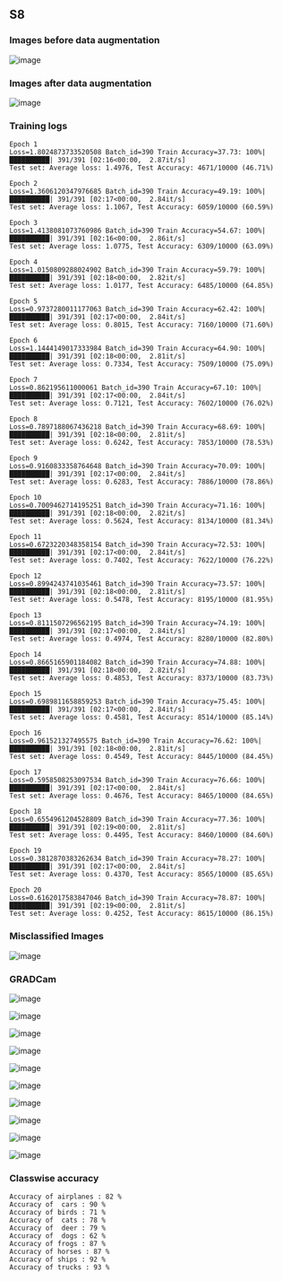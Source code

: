 ## S8

### Images before data augmentation
![image](https://user-images.githubusercontent.com/47341316/146638699-3e3940a8-c872-44e9-ac13-00ca86c86cdd.png)

### Images after data augmentation
![image](https://user-images.githubusercontent.com/47341316/146638716-70e69920-7109-4f9b-ade6-cbc64a9ab3e7.png)


### Training logs
```
Epoch 1
Loss=1.8024873733520508 Batch_id=390 Train Accuracy=37.73: 100%|██████████| 391/391 [02:16<00:00,  2.87it/s]
Test set: Average loss: 1.4976, Test Accuracy: 4671/10000 (46.71%)

Epoch 2
Loss=1.3606120347976685 Batch_id=390 Train Accuracy=49.19: 100%|██████████| 391/391 [02:17<00:00,  2.84it/s]
Test set: Average loss: 1.1067, Test Accuracy: 6059/10000 (60.59%)

Epoch 3
Loss=1.4138081073760986 Batch_id=390 Train Accuracy=54.67: 100%|██████████| 391/391 [02:16<00:00,  2.86it/s]
Test set: Average loss: 1.0775, Test Accuracy: 6309/10000 (63.09%)

Epoch 4
Loss=1.0150809288024902 Batch_id=390 Train Accuracy=59.79: 100%|██████████| 391/391 [02:18<00:00,  2.82it/s]
Test set: Average loss: 1.0177, Test Accuracy: 6485/10000 (64.85%)

Epoch 5
Loss=0.9737280011177063 Batch_id=390 Train Accuracy=62.42: 100%|██████████| 391/391 [02:17<00:00,  2.84it/s]
Test set: Average loss: 0.8015, Test Accuracy: 7160/10000 (71.60%)

Epoch 6
Loss=1.1444149017333984 Batch_id=390 Train Accuracy=64.90: 100%|██████████| 391/391 [02:18<00:00,  2.81it/s]
Test set: Average loss: 0.7334, Test Accuracy: 7509/10000 (75.09%)

Epoch 7
Loss=0.862195611000061 Batch_id=390 Train Accuracy=67.10: 100%|██████████| 391/391 [02:17<00:00,  2.84it/s]
Test set: Average loss: 0.7121, Test Accuracy: 7602/10000 (76.02%)

Epoch 8
Loss=0.7897188067436218 Batch_id=390 Train Accuracy=68.69: 100%|██████████| 391/391 [02:18<00:00,  2.81it/s]
Test set: Average loss: 0.6242, Test Accuracy: 7853/10000 (78.53%)

Epoch 9
Loss=0.9160833358764648 Batch_id=390 Train Accuracy=70.09: 100%|██████████| 391/391 [02:17<00:00,  2.84it/s]
Test set: Average loss: 0.6283, Test Accuracy: 7886/10000 (78.86%)

Epoch 10
Loss=0.7009462714195251 Batch_id=390 Train Accuracy=71.16: 100%|██████████| 391/391 [02:18<00:00,  2.82it/s]
Test set: Average loss: 0.5624, Test Accuracy: 8134/10000 (81.34%)

Epoch 11
Loss=0.6723220348358154 Batch_id=390 Train Accuracy=72.53: 100%|██████████| 391/391 [02:17<00:00,  2.84it/s]
Test set: Average loss: 0.7402, Test Accuracy: 7622/10000 (76.22%)

Epoch 12
Loss=0.8994243741035461 Batch_id=390 Train Accuracy=73.57: 100%|██████████| 391/391 [02:18<00:00,  2.81it/s]
Test set: Average loss: 0.5478, Test Accuracy: 8195/10000 (81.95%)

Epoch 13
Loss=0.8111507296562195 Batch_id=390 Train Accuracy=74.19: 100%|██████████| 391/391 [02:17<00:00,  2.84it/s]
Test set: Average loss: 0.4974, Test Accuracy: 8280/10000 (82.80%)

Epoch 14
Loss=0.8665165901184082 Batch_id=390 Train Accuracy=74.88: 100%|██████████| 391/391 [02:18<00:00,  2.82it/s]
Test set: Average loss: 0.4853, Test Accuracy: 8373/10000 (83.73%)

Epoch 15
Loss=0.6989811658859253 Batch_id=390 Train Accuracy=75.45: 100%|██████████| 391/391 [02:17<00:00,  2.84it/s]
Test set: Average loss: 0.4581, Test Accuracy: 8514/10000 (85.14%)

Epoch 16
Loss=0.961521327495575 Batch_id=390 Train Accuracy=76.62: 100%|██████████| 391/391 [02:18<00:00,  2.81it/s]
Test set: Average loss: 0.4549, Test Accuracy: 8445/10000 (84.45%)

Epoch 17
Loss=0.5958508253097534 Batch_id=390 Train Accuracy=76.66: 100%|██████████| 391/391 [02:17<00:00,  2.84it/s]
Test set: Average loss: 0.4676, Test Accuracy: 8465/10000 (84.65%)

Epoch 18
Loss=0.6554961204528809 Batch_id=390 Train Accuracy=77.36: 100%|██████████| 391/391 [02:19<00:00,  2.81it/s]
Test set: Average loss: 0.4495, Test Accuracy: 8460/10000 (84.60%)

Epoch 19
Loss=0.3812870383262634 Batch_id=390 Train Accuracy=78.27: 100%|██████████| 391/391 [02:17<00:00,  2.84it/s]
Test set: Average loss: 0.4370, Test Accuracy: 8565/10000 (85.65%)

Epoch 20
Loss=0.6162017583847046 Batch_id=390 Train Accuracy=78.87: 100%|██████████| 391/391 [02:19<00:00,  2.81it/s]
Test set: Average loss: 0.4252, Test Accuracy: 8615/10000 (86.15%)

```

### Misclassified Images
![image](https://user-images.githubusercontent.com/47341316/146639230-cc3375d1-af65-4902-bb62-7531c2b6a4ec.png)

### GRADCam
![image](https://user-images.githubusercontent.com/47341316/146638759-6fff2f27-8d3c-44a6-8f79-10137fee4dfa.png)

![image](https://user-images.githubusercontent.com/47341316/146638762-732d451c-aa1f-4b37-8d30-e55e2dce4713.png)

![image](https://user-images.githubusercontent.com/47341316/146638770-64ad23f9-9c69-4342-b7dc-206bb391c7f1.png)

![image](https://user-images.githubusercontent.com/47341316/146638779-98fd90c3-4717-4fa4-b7ec-71c52a341670.png)

![image](https://user-images.githubusercontent.com/47341316/146638802-1088a134-dec4-4465-98e2-bb7d588c34d1.png)

![image](https://user-images.githubusercontent.com/47341316/146638803-677c41ac-8d35-438e-9124-83bbddf49083.png)

![image](https://user-images.githubusercontent.com/47341316/146638807-ebb0403c-8c6d-4b7b-9785-9aabfec361fc.png)

![image](https://user-images.githubusercontent.com/47341316/146639275-db916866-2590-4a94-ad73-539c8ef37540.png)

![image](https://user-images.githubusercontent.com/47341316/146638815-0db7981e-2c65-4453-b27d-1cd790e23ca9.png)

![image](https://user-images.githubusercontent.com/47341316/146638827-9f66460a-cd63-4953-83f0-4be3fb7a04f1.png)



### Classwise accuracy
```
Accuracy of airplanes : 82 %
Accuracy of  cars : 90 %
Accuracy of birds : 71 %
Accuracy of  cats : 78 %
Accuracy of  deer : 79 %
Accuracy of  dogs : 62 %
Accuracy of frogs : 87 %
Accuracy of horses : 87 %
Accuracy of ships : 92 %
Accuracy of trucks : 93 %
```

